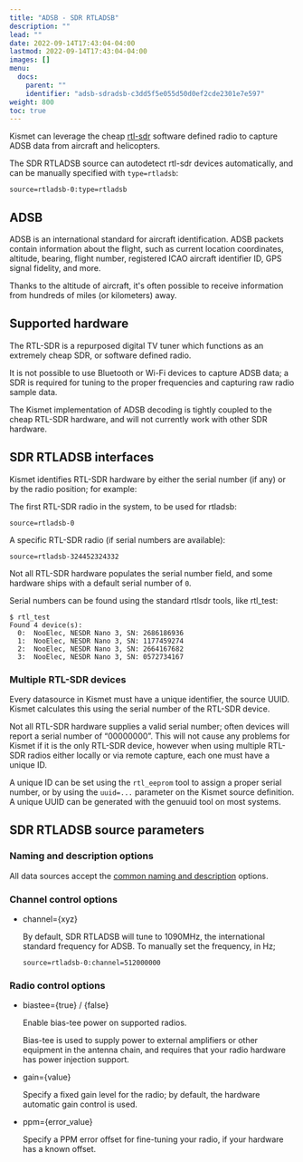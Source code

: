 ```yaml
---
title: "ADSB - SDR RTLADSB"
description: ""
lead: ""
date: 2022-09-14T17:43:04-04:00
lastmod: 2022-09-14T17:43:04-04:00
images: []
menu:
  docs:
    parent: ""
    identifier: "adsb-sdradsb-c3dd5f5e055d50d0ef2cde2301e7e597"
weight: 800
toc: true
---
```


Kismet can leverage the cheap [rtl-sdr](https://www.rtl-sdr.com) software defined radio to capture ADSB data from aircraft and helicopters.

The SDR RTLADSB source can autodetect rtl-sdr devices automatically, and can be manually specified with `type=rtladsb`:

```
source=rtladsb-0:type=rtladsb
```

## ADSB

ADSB is an international standard for aircraft identification.  ADSB packets contain information about the flight, such as current location coordinates, altitude, bearing, flight number, registered ICAO aircraft identifier ID, GPS signal fidelity, and more.

Thanks to the altitude of aircraft, it's often possible to receive information from hundreds of miles (or kilometers) away.

## Supported hardware

The RTL-SDR is a repurposed digital TV tuner which functions as an extremely cheap SDR, or software defined radio.

It is not possible to use Bluetooth or Wi-Fi devices to capture ADSB data; a SDR is required for tuning to the proper frequencies and capturing raw radio sample data.

The Kismet implementation of ADSB decoding is tightly coupled to the cheap RTL-SDR hardware, and will not currently work with other SDR hardware.

## SDR RTLADSB interfaces

Kismet identifies RTL-SDR hardware by either the serial number (if any) or by the radio position; for example:

The first RTL-SDR radio in the system, to be used for rtladsb:

```
source=rtladsb-0
```

A specific RTL-SDR radio (if serial numbers are available):

```
source=rtladsb-324452324332
```

Not all RTL-SDR hardware populates the serial number field, and some hardware ships with a default serial number of `0`.

Serial numbers can be found using the standard rtlsdr tools, like rtl_test:

```
$ rtl_test
Found 4 device(s):
  0:  NooElec, NESDR Nano 3, SN: 2686186936
  1:  NooElec, NESDR Nano 3, SN: 1177459274
  2:  NooElec, NESDR Nano 3, SN: 2664167682
  3:  NooElec, NESDR Nano 3, SN: 0572734167
```

### Multiple RTL-SDR devices

Every datasource in Kismet must have a unique identifier, the source UUID. Kismet calculates this using the serial number of the RTL-SDR device.

Not all RTL-SDR hardware supplies a valid serial number; often devices will report a serial number of “00000000”. This will not cause any problems for Kismet if it is the only RTL-SDR device, however when using multiple RTL-SDR radios either locally or via remote capture, each one must have a unique ID.

A unique ID can be set using the `rtl_eeprom` tool to assign a proper serial number, or by using the `uuid=...` parameter on the Kismet source definition. A unique UUID can be generated with the genuuid tool on most systems.

## SDR RTLADSB source parameters

### Naming and description options

All data sources accept the [common naming and description](/docs/readme/datasources/datasources/#naming-and-describing-datasources) options.

### Channel control options

* channel={xyz}

    By default, SDR RTLADSB will tune to 1090MHz, the international standard frequency for ADSB.  To manually set the frequency, in Hz;

    ```
    source=rtladsb-0:channel=512000000
    ```

### Radio control options

* biastee={true} / {false}

    Enable bias-tee power on supported radios.

    Bias-tee is used to supply power to external amplifiers or other equipment in the antenna chain, and requires that your radio hardware has power injection support.

* gain={value}

    Specify a fixed gain level for the radio; by default, the hardware automatic gain control is used.

* ppm={error_value}

    Specify a PPM error offset for fine-tuning your radio, if your hardware has a known offset.
